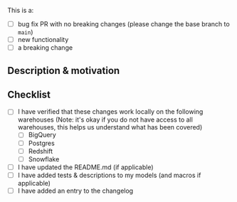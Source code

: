 This is a:
- [ ] bug fix PR with no breaking changes (please change the base branch to `main`)
- [ ] new functionality
- [ ] a breaking change

## Description & motivation
<!---
Describe your changes, and why you're making them.
-->

## Checklist
- [ ] I have verified that these changes work locally on the following warehouses (Note: it's okay if you do not have access to all warehouses, this helps us understand what has been covered)
    - [ ] BigQuery
    - [ ] Postgres
    - [ ] Redshift
    - [ ] Snowflake
- [ ] I have updated the README.md (if applicable)
- [ ] I have added tests & descriptions to my models (and macros if applicable)
- [ ] I have added an entry to the changelog
